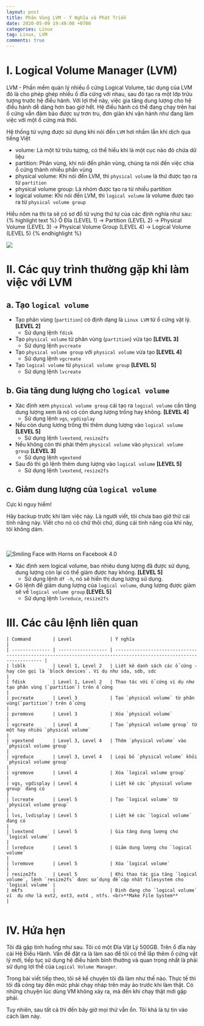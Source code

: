 ```yaml
---
layout: post
title: Phân Vùng LVM - Ý Nghĩa và Phát Triển
date: 2020-05-09 19:49:00 +0700
categories: Linux
tag: Linux, LVM
comments: true
---
```


# I. Logical Volume Manager (LVM)

LVM - Phần mềm quản lý nhiều ổ cứng Logical Volume, tác dụng của LVM đó là cho phép ghép nhiều ổ đĩa cứng với nhau, sau đó tạo ra một lớp trừu tượng trước hệ điều hành. Với lợi thế này, việc gia tăng dung lượng cho hệ điều hành dễ dàng hơn bao giờ hết. Hệ điều hành có thể đang chạy trên hai ổ cứng vẫn đảm bảo được sự trơn tru, đơn giản khi vận hành như đang làm việc với một ổ cứng mà thôi.

Hệ thống từ vựng được sử dụng khi nói đến `LVM` hơi nhầm lẫn khi dịch qua tiếng Việt

- volume: Là một từ trừu tượng, có thể hiểu khi là một cục nào đó chứa dữ liệu
- partition: Phân vùng, khi nói đến phân vùng, chúng ta nói đến việc chia ổ cứng thành nhiều phần vùng
- physical volume: Khi nói đến LVM, thì `physical volume` là thứ được tạo ra từ `partition`
- physical volume group: Là nhóm được tạo ra từ nhiều partition
- logical volume: Khi nói đến LVM, thì `logical volume` là volume được tạo ra từ `physical volume group`

Hiểu nôm na thì ta sẽ có sơ đồ từ vựng thứ tự của các định nghĩa như sau:
{% highlight text %}
Ổ Đĩa (LEVEL 1) → Partition (LEVEL 2) → Physical Volume (LEVEL 3) → Physical Volume Group (LEVEL 4) → Logical Volume (LEVEL 5)
{% endhighlight %}



![](https://paper-attachments.dropbox.com/s_57426A14049B102F3EA6C3C52AF87106C341D5168299602654C5DD96EE34B365_1589805675958_1.png)

# II. Các quy trình thường gặp khi làm việc với LVM
## a. Tạo `logical volume`
- Tạo phân vùng (`partition`) có định dạng là `Linux LVM` từ ổ cứng vật lý.  **[LEVEL 2]**
    - Sử dụng lệnh `fdisk`
- Tạo `physical volume` từ phân vùng (`partition`) vừa tạo **[LEVEL 3]**
    - Sử dụng lệnh `pvcreate`
- Tạo `physical volume group` với `physical volume` vừa tạo **[LEVEL 4]**
    - Sử dụng lệnh `vgcreate`
- Tạo `logical volume` từ `physical volume group` **[LEVEL 5]**
    - Sử dụng lệnh `lvcreate`


## b. Gia tăng dung lượng cho `logical volume`
- Xác định xem `physical volume group`  cái tạo ra `logical volume`  cần tăng dung lượng xem là nó có còn dung lượng trống hay không. **[LEVEL 4]**
    - Sử dụng lệnh `vgs`, `vgdisplay`
- Nếu còn dung lương trống thì thêm dung lượng vào `logical volume` **[LEVEL 5]**
    - Sử dụng lệnh `lvextend`, `resize2fs`
- Nếu không còn thì phải thêm `physical volume` vào `physical volume group` **[LEVEL 3]**
    - Sử dụng lệnh `vgextend`
- Sau đó thì gõ lệnh thêm dung lượng vào `logical volume`  **[LEVEL 5]**
    - Sử dụng lệnh `lvextend`, `resize2fs`

## c. Giảm dung lượng của `logical volume`
Cực kì nguy hiểm!

Hãy backup trước khi làm việc này. Là người viết, tôi chưa bao giờ thử cái tính năng này. Viết cho nó có chữ thôi chứ, dùng cái tính năng của khỉ này, tôi không dám.

<br><br>![Smiling Face with Horns on Facebook 4.0](https://emojipedia-us.s3.dualstack.us-west-1.amazonaws.com/thumbs/120/facebook/230/smiling-face-with-horns_1f608.png)

- Xác định xem logical volume, bao nhiêu dung lượng đã được sử dụng, dung lượng còn lại có thể giảm được hay không. **[LEVEL 5]**
    - Sử dụng lệnh `df -h`, nó sẽ hiển thị dung lượng sử dụng.
- Gõ lệnh để giảm dung lượng của `logical volume`, dung lượng được giảm sẽ về `logical volume group`  **[LEVEL 5]**
    - Sử dụng lệnh `lvreduce`, `resize2fs`



# III. Các câu lệnh liên quan
```
| Command        | Level              | Ý nghĩa                                                                                                           |
| -------------- | ------------------ | ----------------------------------------------------------------------------------------------------------------- |
| lsblk          | Level 1, Level 2   | Liệt kê danh sách các ổ cứng - hay còn gọi là `block devices`. Ví dụ như sda, sdb, sdc                            |
| fdisk          | Level 1, Level 2   | Thao tác với ổ cứng ví dụ như tạo phân vùng (`partition`) trên ổ cứng                                             |
| pvcreate       | Level 3            | Tạo `physical volume` từ phân vùng(`partition`) trên ổ cứng                                                       |
| pvremove       | Level 3            | Xóa `physical volume`                                                                                             |
| vgcreate       | Level 4            | Tạo `physical volume group` từ một hay nhiều `physical volume`                                                    |
| vgextend       | Level 3, Level 4   | Thêm `physical volume` vào `physical volume group`                                                                |
| vgreduce       | Level 3, Level 4   | Loại bỏ `physical volume` khỏi `physical volume group`                                                            |
| vgremove       | Level 4            | Xóa `logical volume group`                                                                                        |
| vgs, vgdisplay | Level 4            | Liệt kê các `physical volume group` đang có                                                                       |
| lvcreate       | Level 5            | Tạo `logical volume` từ `physical volume group`                                                                   |
| lvs, lvdisplay | Level 5            | Liệt kê các `logical volume` đang có                                                                              |
| lvextend       | Level 5            | Gia tăng dung lượng cho `logical volume`                                                                          |
| lvreduce       | Level 5            | Giảm dung lượng cho `logical volume`                                                                              |
| lvremove       | Level 5            | Xóa `logical volume`                                                                                              |
| resize2fs      | Level 5            | Khi thao tác gia tăng `logical volume`, lệnh `resize2fs` được sử dụng để cập nhât filesystem cho `logical volume` |
| mkfs           |                    | Định dạng cho `logical volume` ví  dụ như là ext2, ext3, ext4 , ntfs. <br>**Make File System**                    |


```

# IV. Hứa hẹn

Tôi đã gặp tình huống như sau. Tôi có một Đĩa Vật Lý 500GB. Trên ổ đĩa này cài Hệ Điều Hành. Vấn đề đặt ra là làm sao để tôi có thể lắp thêm ổ cứng vật lý mới,  tiếp tục sử dụng hệ điều hành bình thường và quan trọng nhất là phải sử dụng lợi thế của `Logical Volume Manager`.

Trong bài viết tiếp theo, tôi sẽ kể chuyện tôi đã làm như thế nào. Thực tế thì tôi đã cóng tay đến mức phải chạy nháp trên máy ảo trước khi làm thật. Có những chuyện lúc dùng VM không xảy ra, mà đến khi chạy thật mới gặp phải.

Tuy nhiên, sau tất cả thì đến bây giờ mọi thứ vẫn ổn. Tôi khá là tự tin vào cách làm này.
